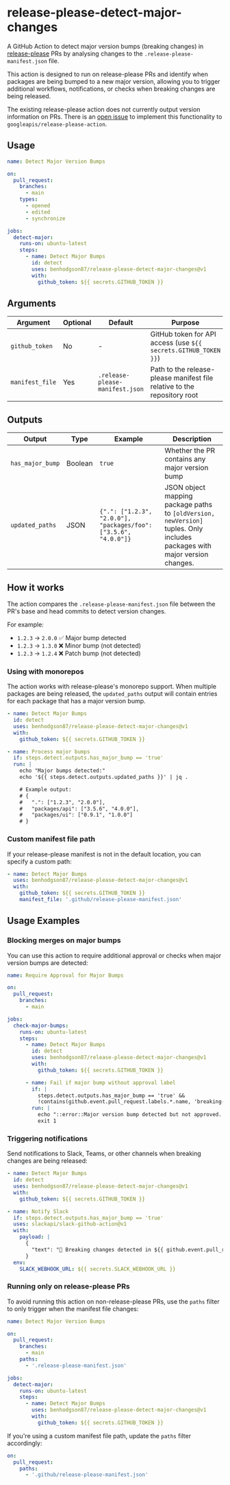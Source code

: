 # release-please-detect-major-changes

A GitHub Action to detect major version bumps (breaking changes) in [release-please](https://github.com/googleapis/release-please) PRs by analysing changes to the `.release-please-manifest.json` file.

This action is designed to run on release-please PRs and identify when packages are being bumped to a new major version, allowing you to trigger additional workflows, notifications, or checks when breaking changes are being released.

The existing release-please action does not currently output version information on PRs. There is an [open issue](https://github.com/googleapis/release-please-action/issues/684) to implement this functionality to `googleapis/release-please-action`.

## Usage

```yaml
name: Detect Major Version Bumps

on:
  pull_request:
    branches:
      - main
    types:
      - opened
      - edited
      - synchronize

jobs:
  detect-major:
    runs-on: ubuntu-latest
    steps:
      - name: Detect Major Bumps
        id: detect
        uses: benhodgson87/release-please-detect-major-changes@v1
        with:
          github_token: ${{ secrets.GITHUB_TOKEN }}
```

## Arguments

| Argument        | Optional | Default                         | Purpose                                                                 |
| --------------- | -------- | ------------------------------- | ----------------------------------------------------------------------- |
| `github_token`  | No      | -                               | GitHub token for API access (use `${{ secrets.GITHUB_TOKEN }}`)         |
| `manifest_file` | Yes       | `.release-please-manifest.json` | Path to the release-please manifest file relative to the repository root |

## Outputs

| Output          | Type    | Example                                                  | Description                                                                                                                                  |
| --------------- | ------- | -------------------------------------------------------- | -------------------------------------------------------------------------------------------------------------------------------------------- |
| `has_major_bump` | Boolean | `true`                                                   | Whether the PR contains any major version bump                                                                                               |
| `updated_paths`    | JSON    | `{".": ["1.2.3", "2.0.0"], "packages/foo": ["3.5.6", "4.0.0"]}` | JSON object mapping package paths to `[oldVersion, newVersion]` tuples. Only includes packages with major version changes. |

## How it works

The action compares the `.release-please-manifest.json` file between the PR's base and head commits to detect version changes.

For example:
- `1.2.3` → `2.0.0` ✅ Major bump detected
- `1.2.3` → `1.3.0` ❌ Minor bump (not detected)
- `1.2.3` → `1.2.4` ❌ Patch bump (not detected)

### Using with monorepos

The action works with release-please's monorepo support. When multiple packages are being released, the `updated_paths` output will contain entries for each package that has a major version bump.

```yaml
- name: Detect Major Bumps
  id: detect
  uses: benhodgson87/release-please-detect-major-changes@v1
  with:
    github_token: ${{ secrets.GITHUB_TOKEN }}

- name: Process major bumps
  if: steps.detect.outputs.has_major_bump == 'true'
  run: |
    echo "Major bumps detected:"
    echo '${{ steps.detect.outputs.updated_paths }}' | jq .

    # Example output:
    # {
    #   ".": ["1.2.3", "2.0.0"],
    #   "packages/api": ["3.5.6", "4.0.0"],
    #   "packages/ui": ["0.9.1", "1.0.0"]
    # }
```

### Custom manifest file path

If your release-please manifest is not in the default location, you can specify a custom path:

```yaml
- name: Detect Major Bumps
  uses: benhodgson87/release-please-detect-major-changes@v1
  with:
    github_token: ${{ secrets.GITHUB_TOKEN }}
    manifest_file: '.github/release-please-manifest.json'
```

## Usage Examples

### Blocking merges on major bumps

You can use this action to require additional approval or checks when major version bumps are detected:

```yaml
name: Require Approval for Major Bumps

on:
  pull_request:
    branches:
      - main

jobs:
  check-major-bumps:
    runs-on: ubuntu-latest
    steps:
      - name: Detect Major Bumps
        id: detect
        uses: benhodgson87/release-please-detect-major-changes@v1
        with:
          github_token: ${{ secrets.GITHUB_TOKEN }}

      - name: Fail if major bump without approval label
        if: |
          steps.detect.outputs.has_major_bump == 'true' &&
          !contains(github.event.pull_request.labels.*.name, 'breaking-change-approved')
        run: |
          echo "::error::Major version bump detected but not approved. Please add the 'breaking-change-approved' label."
          exit 1
```

### Triggering notifications

Send notifications to Slack, Teams, or other channels when breaking changes are being released:

```yaml
- name: Detect Major Bumps
  id: detect
  uses: benhodgson87/release-please-detect-major-changes@v1
  with:
    github_token: ${{ secrets.GITHUB_TOKEN }}

- name: Notify Slack
  if: steps.detect.outputs.has_major_bump == 'true'
  uses: slackapi/slack-github-action@v1
  with:
    payload: |
      {
        "text": "🚨 Breaking changes detected in ${{ github.event.pull_request.html_url }}"
      }
  env:
    SLACK_WEBHOOK_URL: ${{ secrets.SLACK_WEBHOOK_URL }}
```

### Running only on release-please PRs

To avoid running this action on non-release-please PRs, use the `paths` filter to only trigger when the manifest file changes:

```yaml
name: Detect Major Version Bumps

on:
  pull_request:
    branches:
      - main
    paths:
      - '.release-please-manifest.json'

jobs:
  detect-major:
    runs-on: ubuntu-latest
    steps:
      - name: Detect Major Bumps
        uses: benhodgson87/release-please-detect-major-changes@v1
        with:
          github_token: ${{ secrets.GITHUB_TOKEN }}
```

If you're using a custom manifest file path, update the `paths` filter accordingly:

```yaml
on:
  pull_request:
    paths:
      - '.github/release-please-manifest.json'
```
